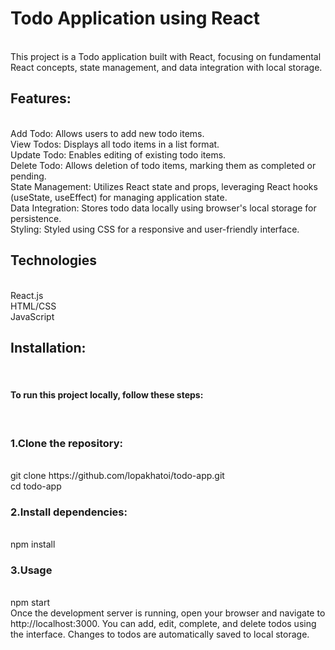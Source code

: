 <h1>Todo Application using React</h1>

<br>
This project is a Todo application built with React, focusing on fundamental React concepts, state management, and data integration with local storage.

<h2>Features:</h2>
<br>
Add Todo: Allows users to add new todo items.
<br>
View Todos: Displays all todo items in a list format.
<br>
Update Todo: Enables editing of existing todo items.
<br>
Delete Todo: Allows deletion of todo items, marking them as completed or pending.
<br>
State Management: Utilizes React state and props, leveraging React hooks (useState, useEffect) for managing application state.
<br>
Data Integration: Stores todo data locally using browser's local storage for persistence.
<br>
Styling: Styled using CSS for a responsive and user-friendly interface.
<br>

<h2>Technologies</h2>
<br>
React.js
<br>
HTML/CSS
<br>
JavaScript
<br>

<h2>Installation:</h2>
<br>
<h4>To run this project locally, follow these steps:</h4>
<br>
<h3>1.Clone the repository:</h3>
<br>
git clone https://github.com/lopakhatoi/todo-app.git
<br>
cd todo-app
<br>
<h3>2.Install dependencies:</h3>
<br>
npm install
<br>
<h3>3.Usage</h3>
<br>
npm start
<br>
Once the development server is running, open your browser and navigate to http://localhost:3000. You can add, edit, complete, and delete todos using the interface. Changes to todos are automatically saved to local storage.



